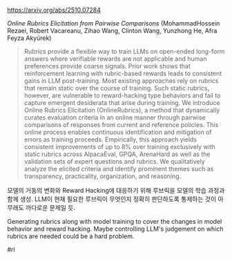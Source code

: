 https://arxiv.org/abs/2510.07284

*Online Rubrics Elicitation from Pairwise Comparisons* (MohammadHossein Rezaei, Robert Vacareanu, Zihao Wang, Clinton Wang, Yunzhong He, Afra Feyza Akyürek)

> Rubrics provide a flexible way to train LLMs on open-ended long-form answers where verifiable rewards are not applicable and human preferences provide coarse signals. Prior work shows that reinforcement learning with rubric-based rewards leads to consistent gains in LLM post-training. Most existing approaches rely on rubrics that remain static over the course of training. Such static rubrics, however, are vulnerable to reward-hacking type behaviors and fail to capture emergent desiderata that arise during training. We introduce Online Rubrics Elicitation (OnlineRubrics), a method that dynamically curates evaluation criteria in an online manner through pairwise comparisons of responses from current and reference policies. This online process enables continuous identification and mitigation of errors as training proceeds. Empirically, this approach yields consistent improvements of up to 8% over training exclusively with static rubrics across AlpacaEval, GPQA, ArenaHard as well as the validation sets of expert questions and rubrics. We qualitatively analyze the elicited criteria and identify prominent themes such as transparency, practicality, organization, and reasoning.

모델의 거동의 변화와 Reward Hacking에 대응하기 위해 루브릭을 모델의 학습 과정과 함께 생성. LLM이 현재 필요한 루브릭이 무엇인지 정확히 판단하도록 통제하는 것이 아무래도 까다로운 문제일 듯.

<english>
Generating rubrics along with model training to cover the changes in model behavior and reward hacking. Maybe controlling LLM's judgement on which rubrics are needed could be a hard problem.
</english>

#rl 